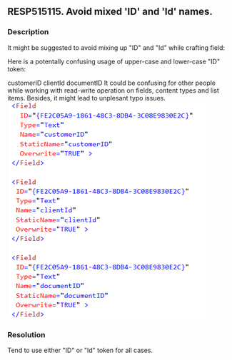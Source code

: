 ## RESP515115. Avoid mixed 'ID' and 'Id' names. 

### Description
It might be suggested to avoid mixing up "ID" and "Id" while crafting field:

Here is a potentally confusing usage of upper-case and lower-case "ID" token:

customerID
clientId
documentID
It could be confusing for other people while working with read-write operation on fields, content types and list items.
Besides, it might lead to unplesant typo issues.
![fields declaration xml image](../../../assets/resp515115.png)

### Resolution
Tend to use either "ID" or "Id" token for all cases.
